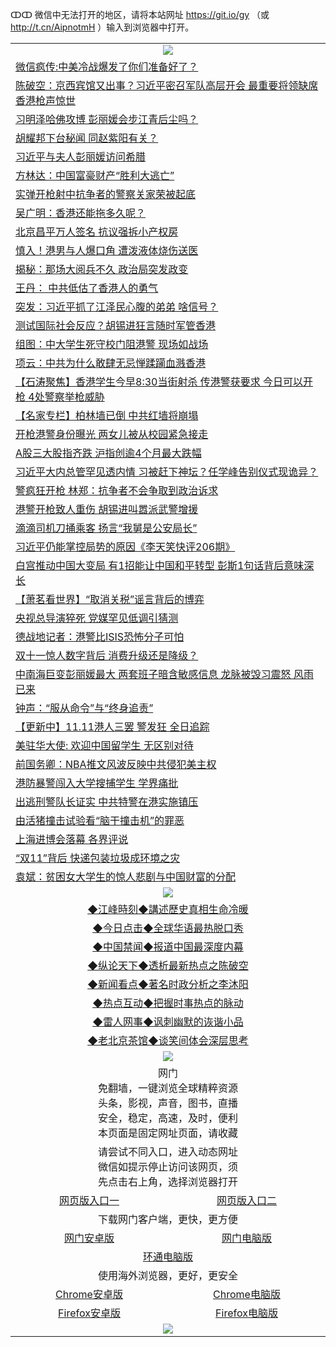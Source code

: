 ↀↀ 微信中无法打开的地区，请将本站网址 https://git.io/gy （或 http://t.cn/AipnotmH ）输入到浏览器中打开。 

 <table>

  <tr>
    <td colspan="2" align=center><img src="https://cdn.jsdelivr.net/gh/gyoupiodf/im1/20190822-2.jpg"></td>
 </tr>
<tr><td colspan="2" align="left"><a href="https://xball.casa/oo.aspx?name=c964533&key=eqxowaguscvmxdgc&from=gy">微信疯传:中美冷战爆发了你们准备好了？</a></td></tr>
<tr><td colspan="2" align="left"><a href="https://xball.casa/oo.aspx?name=c1093853&key=eqxowaguscvmxdgc&from=gy">陈破空：京西宾馆又出事？习近平密召军队高层开会 最重要将领缺席 香港枪声惊世</a></td></tr>
<tr><td colspan="2" align="left"><a href="https://xball.casa/oo.aspx?name=c975560&key=eqxowaguscvmxdgc&from=gy">习明泽哈佛攻博 彭丽媛会步江青后尘吗？</a></td></tr>
<tr><td colspan="2" align="left"><a href="https://xball.casa/oo.aspx?name=c1029318&key=eqxowaguscvmxdgc&from=gy">胡耀邦下台秘闻 同赵紫阳有关？</a></td></tr>
<tr><td colspan="2" align="left"><a href="https://xball.casa/oo.aspx?name=c1093838&key=eqxowaguscvmxdgc&from=gy">习近平与夫人彭丽媛访问希腊</a></td></tr>
<tr><td colspan="2" align="left"><a href="https://xball.casa/oo.aspx?name=c1093792&key=eqxowaguscvmxdgc&from=gy">方林达：中国富豪财产“胜利大逃亡”</a></td></tr>
<tr><td colspan="2" align="left"><a href="https://xball.casa/oo.aspx?name=c1093791&key=eqxowaguscvmxdgc&from=gy">实弹开枪射中抗争者的警察关家荣被起底</a></td></tr>
<tr><td colspan="2" align="left"><a href="https://xball.casa/oo.aspx?name=c1093865&key=eqxowaguscvmxdgc&from=gy">吴广明：香港还能拖多久呢？</a></td></tr>
<tr><td colspan="2" align="left"><a href="https://xball.casa/oo.aspx?name=c1093849&key=eqxowaguscvmxdgc&from=gy">北京昌平万人签名 抗议强拆小产权房</a></td></tr>
<tr><td colspan="2" align="left"><a href="https://xball.casa/oo.aspx?name=c1093829&key=eqxowaguscvmxdgc&from=gy">慎入！港男与人爆口角 遭泼液体烧伤送医</a></td></tr>
<tr><td colspan="2" align="left"><a href="https://xball.casa/oo.aspx?name=c1093498&key=eqxowaguscvmxdgc&from=gy">揭秘：那场大阅兵不久 政治局突发政变</a></td></tr>
<tr><td colspan="2" align="left"><a href="https://xball.casa/oo.aspx?name=c1093852&key=eqxowaguscvmxdgc&from=gy">王丹： 中共低估了香港人的勇气</a></td></tr>
<tr><td colspan="2" align="left"><a href="https://xball.casa/oo.aspx?name=c1093524&key=eqxowaguscvmxdgc&from=gy">突发：习近平抓了江泽民心腹的弟弟 啥信号？</a></td></tr>
<tr><td colspan="2" align="left"><a href="https://xball.casa/oo.aspx?name=c1093872&key=eqxowaguscvmxdgc&from=gy">测试国际社会反应？胡锡进狂言随时军管香港</a></td></tr>
<tr><td colspan="2" align="left"><a href="https://xball.casa/oo.aspx?name=c1093847&key=eqxowaguscvmxdgc&from=gy">组图：中大学生死守校门阻港警 现场如战场</a></td></tr>
<tr><td colspan="2" align="left"><a href="https://xball.casa/oo.aspx?name=c1093861&key=eqxowaguscvmxdgc&from=gy">项云：中共为什么敢肆无忌惮蹂躏血溅香港</a></td></tr>
<tr><td colspan="2" align="left"><a href="https://xball.casa/oo.aspx?name=c1093860&key=eqxowaguscvmxdgc&from=gy">【石涛聚焦】香港学生今早8:30当街射杀 传港警获要求 今日可以开枪 4处警察举枪威胁</a></td></tr>
<tr><td colspan="2" align="left"><a href="https://xball.casa/oo.aspx?name=c1093826&key=eqxowaguscvmxdgc&from=gy">【名家专栏】柏林墙已倒 中共红墙将崩塌</a></td></tr>
<tr><td colspan="2" align="left"><a href="https://xball.casa/oo.aspx?name=c1093810&key=eqxowaguscvmxdgc&from=gy">开枪港警身份曝光 两女儿被从校园紧急接走</a></td></tr>
<tr><td colspan="2" align="left"><a href="https://xball.casa/oo.aspx?name=c1093820&key=eqxowaguscvmxdgc&from=gy">A股三大股指齐跌 沪指创逾4个月最大跌幅</a></td></tr>
<tr><td colspan="2" align="left"><a href="https://xball.casa/oo.aspx?name=c1093530&key=eqxowaguscvmxdgc&from=gy">习近平大内总管罕见透内情 习被赶下神坛？任学峰告别仪式现诡异？</a></td></tr>
<tr><td colspan="2" align="left"><a href="https://xball.casa/oo.aspx?name=c1093819&key=eqxowaguscvmxdgc&from=gy">警疯狂开枪 林郑：抗争者不会争取到政治诉求</a></td></tr>
<tr><td colspan="2" align="left"><a href="https://xball.casa/oo.aspx?name=c1093845&key=eqxowaguscvmxdgc&from=gy">港警开枪致人重伤 胡锡进叫嚣派武警增援</a></td></tr>
<tr><td colspan="2" align="left"><a href="https://xball.casa/oo.aspx?name=c1093859&key=eqxowaguscvmxdgc&from=gy">滴滴司机刀捅乘客 扬言“我舅是公安局长”</a></td></tr>
<tr><td colspan="2" align="left"><a href="https://xball.casa/oo.aspx?name=c1093878&key=eqxowaguscvmxdgc&from=gy">习近平仍能掌控局势的原因《李天笑快评206期》</a></td></tr>
<tr><td colspan="2" align="left"><a href="https://xball.casa/oo.aspx?name=c1093681&key=eqxowaguscvmxdgc&from=gy">白宫推动中国大变局 有1招能让中国和平转型 彭斯1句话背后意味深长</a></td></tr>
<tr><td colspan="2" align="left"><a href="https://xball.casa/oo.aspx?name=c1093867&key=eqxowaguscvmxdgc&from=gy">【萧茗看世界】“取消关税”谣言背后的博弈</a></td></tr>
<tr><td colspan="2" align="left"><a href="https://xball.casa/oo.aspx?name=c1093655&key=eqxowaguscvmxdgc&from=gy">央视总导演猝死 党媒罕见低调引猜测</a></td></tr>
<tr><td colspan="2" align="left"><a href="https://xball.casa/oo.aspx?name=c1093843&key=eqxowaguscvmxdgc&from=gy">德战地记者：港警比ISIS恐怖分子可怕</a></td></tr>
<tr><td colspan="2" align="left"><a href="https://xball.casa/oo.aspx?name=c1093875&key=eqxowaguscvmxdgc&from=gy">双十一惊人数字背后 消费升级还是降级？</a></td></tr>
<tr><td colspan="2" align="left"><a href="https://xball.casa/oo.aspx?name=c975296&key=eqxowaguscvmxdgc&from=gy">中南海巨变彭丽媛最大 两套班子暗含敏感信息 龙脉被毁习震怒 风雨已来</a></td></tr>
<tr><td colspan="2" align="left"><a href="https://xball.casa/oo.aspx?name=c1093793&key=eqxowaguscvmxdgc&from=gy">钟声：“服从命令”与“终身追责”</a></td></tr>
<tr><td colspan="2" align="left"><a href="https://xball.casa/oo.aspx?name=c1093790&key=eqxowaguscvmxdgc&from=gy">【更新中】11.11港人三罢 警发狂 全日追踪</a></td></tr>
<tr><td colspan="2" align="left"><a href="https://xball.casa/oo.aspx?name=c1093837&key=eqxowaguscvmxdgc&from=gy">美驻华大使: 欢迎中国留学生 无区别对待</a></td></tr>
<tr><td colspan="2" align="left"><a href="https://xball.casa/oo.aspx?name=c1093864&key=eqxowaguscvmxdgc&from=gy">前国务卿：NBA推文风波反映中共侵犯美主权</a></td></tr>
<tr><td colspan="2" align="left"><a href="https://xball.casa/oo.aspx?name=c1093828&key=eqxowaguscvmxdgc&from=gy">港防暴警闯入大学搜捕学生 学界痛批</a></td></tr>
<tr><td colspan="2" align="left"><a href="https://xball.casa/oo.aspx?name=c1093599&key=eqxowaguscvmxdgc&from=gy">出逃刑警队长证实 中共特警在港实施镇压</a></td></tr>
<tr><td colspan="2" align="left"><a href="https://xball.casa/oo.aspx?name=c1093866&key=eqxowaguscvmxdgc&from=gy">由活猪撞击试验看“脑干撞击机”的罪恶</a></td></tr>
<tr><td colspan="2" align="left"><a href="https://xball.casa/oo.aspx?name=c1093809&key=eqxowaguscvmxdgc&from=gy">上海进博会落幕 各界评说</a></td></tr>
<tr><td colspan="2" align="left"><a href="https://xball.casa/oo.aspx?name=c1093868&key=eqxowaguscvmxdgc&from=gy">“双11”背后 快递包装垃圾成环境之灾</a></td></tr>
<tr><td colspan="2" align="left"><a href="https://xball.casa/oo.aspx?name=c1093862&key=eqxowaguscvmxdgc&from=gy">袁斌：贫困女大学生的惊人悲剧与中国财富的分配</a></td></tr>


 <tr>
   <td colspan="2" align=center><img src="https://cdn.jsdelivr.net/gh/gyoupiodf/im1/jf-1.jpg"></td>
  </tr>
   <tr>
   <td colspan="2" align=center> 
<a href="https://xball.casa/oo.aspx?name=c922850&key=eqxowaguscvmxdgc&from=gy&tag=9877">◆江峰時刻◆講述歷史真相生命冷暖</a><br/>
    </td>
  </tr>
   <tr>
   <td colspan="2" align=center> 
<a href="https://xball.casa/oo.aspx?name=c816850&key=eqxowaguscvmxdgc&from=gy&tag=9877">◆今日点击◆全球华语最热脱口秀</a><br/>
    </td>
  </tr>
  <tr>
  <td colspan="2" align=center>
<a href="https://xball.casa/oo.aspx?name=c816860&key=eqxowaguscvmxdgc&from=gy&tag=99733110">◆中国禁闻◆报道中国最深度内幕</a><br/>
   </tr>
  <tr>
     <td colspan="2" align=center>
<a href="https://xball.casa/oo.aspx?name=c816855&key=eqxowaguscvmxdgc&from=gy&tag=997110">◆纵论天下◆透析最新热点之陈破空</a><br/>
   </tr>
   <tr>
      <td colspan="2" align=center>
<a href="https://xball.casa/oo.aspx?name=c838308&key=eqxowaguscvmxdgc&from=gy&tag=9973110">◆新闻看点◆著名时政分析之李沐阳</a><br/>
   </tr>
   <tr>
     <td colspan="2" align=center>
<a href="https://xball.casa/oo.aspx?name=c816852&key=eqxowaguscvmxdgc&from=gy&tag=9733110">◆热点互动◆把握时事热点的脉动</a><br/>
   </tr>
   <tr>
      <td colspan="2" align=center>
<a href="https://xball.casa/oo.aspx?name=c816694&key=eqxowaguscvmxdgc&from=gy&tag=93310">◆雷人网事◆讽刺幽默的诙谐小品</a><br/>
   </tr>
   <tr>
    <td colspan="2" align=center>
<a href="https://xball.casa/oo.aspx?name=c816650&key=eqxowaguscvmxdgc&from=gy&tag=9973110">◆老北京茶馆◆谈笑间体会深层思考</a><br/>
   </tr>
 <tr>
    <td colspan="2" align="center"><img src="https://gitlab.com/ogate2/up/raw/master/_/oGate65.jpg"/></td>
  </tr>
  <tr>
    <td colspan="2" align="center">网门<br/>免翻墙，一键浏览全球精粹资源<br/>头条，影视，声音，图书，直播<br/>安全，稳定，高速，及时，便利<br/>本页面是固定网址页面，请收藏</td>
  <tr>
  <tr>
    <td colspan="2" align="center">请尝试不同入口，进入动态网址<br/>微信如提示停止访问该网页，须<br/>先点击右上角，选择浏览器打开</td>
  <tr>
  <tr>
    <td align="center"><a href="https://gl.githack.com/ofile/up/raw/master/showm.htm">网页版入口一</a></td>
    <td align="center"><a href="https://lijcxlvzmlxs.xroot.pw/oo.aspx?key=mvmsehdxxcbsukzw&from=gy">网页版入口二</a></td>
  </tr>
  <tr>
    <td colspan="2" align="center">下载网门客户端，更快，更方便</td>
  <tr>
  <tr>
    <td align="center"><a href="https://gitlab.com/ogate2/up/raw/master/_/oGatea.apk">网门安卓版</a></td>
    <td align="center"><a href="https://gitlab.com/ogate2/up/raw/master/_/oGate.zip">网门电脑版</a></td>
  </tr>
  <tr>
    <td colspan="2" align="center"><a href="https://gitlab.com/ogate2/up/raw/master/_/oPipe.zip">环通电脑版</a></td>
  </tr>
  <tr>
    <td colspan="2" align="center">使用海外浏览器，更好，更安全</td>
  <tr>
  <tr>
    <td align="center"><a href="https://gitlab.com/ogate2/up/raw/master/_/Chrome.apk">Chrome安卓版</a></td>
    <td align="center"><a href="https://gitlab.com/ogate2/up/raw/master/_/Chrome.zip">Chrome电脑版</a></td>
  </tr>
  <tr>
    <td align="center"><a href="https://gitlab.com/ogate2/up/raw/master/_/Firefox.apk">Firefox安卓版</a></td>
    <td align="center"><a href="https://gitlab.com/ogate2/up/raw/master/_/Firefox.zip">Firefox电脑版</a></td>
  </tr>
  <tr>
    <td colspan="2" align="center"><img src="https://gitlab.com/ogate2/up/raw/master/_/oGate640.jpg"/></td>
  </tr>
</table>

